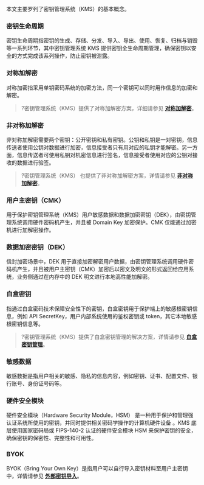 本文主要罗列了密钥管理系统（KMS）的基本概念。

### 密钥生命周期
密钥生命周期指密钥的生成、存储、分发、导入、导出、使用、恢复、归档与销毁等一系列环节，其中密钥管理系统 KMS 提供密钥全生命周期管理，确保密钥以安全的方式完成该系列操作，防止密钥被泄露。

### 对称加解密

对称加密指采用单钥密码系统的加密方法，同一个密钥可以同时用作信息的加密和解密。
>?密钥管理系统（KMS）提供了对称加解密方案，详细请参见 [**对称加解密**](https://cloud.tencent.com/document/product/573/8790)。

### 非对称加解密
非对称加解密需要两个密钥：公开密钥和私有密钥。公钥和私钥是一对密钥，信息传送者使用公钥对数据进行加密，信息接受者只有用对应的私钥才能解密。另一方面，信息传送者可使用私钥对机密信息进行签名，信息接受者使用对应的公钥对接收的数据进行验签。
>?密钥管理系统（KMS） 也提供了非对称加解密方案，详情请参见 [**非对称加解密**](https://cloud.tencent.com/document/product/573/42116)。

### 用户主密钥（CMK）
用于保护密钥管理系统（KMS）用户敏感数据和数据加密密钥（DEK），由密钥管理系统调用硬件密码机产生，并且被 Domain Key 加密保护。CMK 仅能通过加密机进行加解密操作。

### 数据加密密钥（DEK）
信封加密场景中，DEK 用于直接加密解密用户数据，由密钥管理系统调用硬件密码机产生，并且被用户主密钥（CMK）加密后以密文及明文的形式返回给应用系统，业务侧通过在内存中的 DEK 明文进行本地高性能加解密。

### 白盒密钥
指通过白盒密码技术保障安全性下的密钥，白盒密钥用于保护端上的敏感根密钥信息，例如 API SecretKey，用户内部系统使用的鉴权密钥或 token，其它本地敏感根密钥信息等。
>?密钥管理系统（KMS）提供了白盒密钥管理的解决方案，详情请参见 [**白盒密钥管理**](https://cloud.tencent.com/document/product/573/43178)。

### 敏感数据
敏感数据是指用户相关的敏感、隐私的信息内容，例如密钥、证书、配置文件、银行账号、身份证号码等。

### 硬件安全模块
硬件安全模块（Hardware Security Module，HSM）  是一种用于保护和管理强认证系统所使用的密钥，并同时提供相关密码学操作的计算机硬件设备 。KMS 底层使用国家密码局或 FIPS-140-2 认证的硬件安全模块 HSM 来保护密钥的安全，确保密钥的保密性、完整性和可用性。 


### BYOK
BYOK（Bring Your Own Key）是指用户可以自行导入密钥材料至用户主密钥中，详情请参见 [**外部密钥导入**](https://cloud.tencent.com/document/product/573/38494)。
